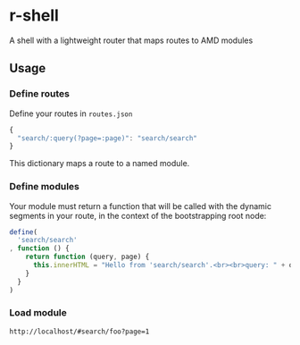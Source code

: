 # r-shell

A shell with a lightweight router that maps routes to AMD modules

## Usage

### Define routes

Define your routes in `routes.json`

```javascript
{
  "search/:query(?page=:page)": "search/search" 
}
```

This dictionary maps a route to a named module.

### Define modules

Your module must return a function that will be called with the dynamic segments in your route, in the context of the bootstrapping root node:

```javascript
define(
  'search/search'
, function () {
    return function (query, page) {
      this.innerHTML = "Hello from 'search/search'.<br><br>query: " + query + "<br>page: " + page
    } 
  } 
)
```

### Load module

```
http://localhost/#search/foo?page=1
```
